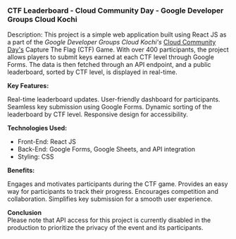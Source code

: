 ### CTF Leaderboard - Cloud Community Day - Google Developer Groups Cloud Kochi 

Description:
This project is a simple web application built using React JS as a part of the *Google Developer Groups Cloud Kochi's* <a href="https://ccd.gdgcloudkochi.com">Cloud Community Day's</a> Capture The Flag (CTF) Game. With over 400 participants, the project allows players to submit keys earned at each CTF level through Google Forms. The data is then fetched through an API endpoint, and a public leaderboard, sorted by CTF level, is displayed in real-time.

<strong>Key Features:</strong>

Real-time leaderboard updates.
User-friendly dashboard for participants.
Seamless key submission using Google Forms.
Dynamic sorting of the leaderboard by CTF level.
Responsive design for accessibility.  

<strong>Technologies Used:</strong>
* Front-End: React JS
* Back-End: Google Forms, Google Sheets, and API integration
* Styling: CSS  

<strong>Benefits:</strong>

Engages and motivates participants during the CTF game.
Provides an easy way for participants to track their progress.
Encourages competition and collaboration.
Simplifies key submission for a smooth user experience.

<strong>Conclusion</strong>  
Please note that API access for this project is currently disabled in the production to prioritize the privacy of the event and its participants.




